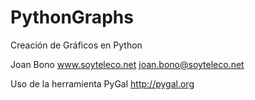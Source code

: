 PythonGraphs
============

Creación de Gráficos en Python

Joan Bono
www.soyteleco.net
joan.bono@soyteleco.net

Uso de la herramienta PyGal
http://pygal.org

